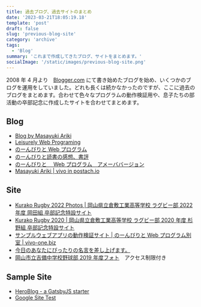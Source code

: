 ```yaml
---
title: 過去ブログ、過去サイトのまとめ
date: '2023-03-21T18:05:19.18'
template: 'post'
draft: false
slug: 'previous-blog-site'
category: 'archive'
tags:
  - 'Blog'
summary: 'これまで作成してきたブログ、サイトをまとめます。'
socialImage: '/static/images/previous-blog-site.png'
---
```


2008 年 4 月より　[Blogger.com](https://www.blogger.com/about/?hl=ja) にて書き始めたブログを始め、いくつかのブログを運用をしていました。どれも長くは続かなかったのですが、ここに過去のブログをまとめます。合わせて色々なプログラムの動作検証用や、息子たちの部活動の卒部記念に作成したサイトを合わせてまとめます。

## Blog

- [Blog by Masayuki Ariki](https://ariki4160.github.io/)
- [Leisurely Web Programing](https://hugo.vivo-one.net/)
- [のーんびりと Web プログラム](https://vivo-design.blogspot.com/)
- [のーんびりと読書の感想、書評](https://vivo-design.hatenablog.com/)
- [のーんびりと　 Web プログラム　アメーババージョン](https://ameblo.jp/ariki4160/)
- [Masayuki Ariki | vivo in postach.io](https://masayukiariki.postach.io/)

## Site

- [Kurako Rugby 2022 Photos | 岡山県立倉敷工業高等学校 ラグビー部 2022 年度 岡田組 卒部記念特設サイト](https://kurako-rugby-2022.vercel.app/)
- [Kurako Rugby 2020 | 岡山県立倉敷工業高等学校 ラグビー部 2020 年度 杉野組 卒部記念特設サイト](https://kurako-rugby-2020.netlify.app/)
- [サンプルウェブアプリの動作検証サイト | のーんびりと Web プログラム別室 | vivo-one.biz](https://www.vivo-one.net/)
- [今日のあなたにぴったりの名言を差し上げます。](https://www.vivo-one.net/fortune_telling/)
- [ 岡山市立吉備中学校野球部 2019 年度フォト](https://photo.vivo-one.net/login/?return_to=%2F)　アクセス制限付き

## Sample Site

- [HeroBlog - a GatsbyJS starter](https://vivo-gatsby.surge.sh/)
- [Google Site Test](https://sites.google.com/view/vivo-ariki/%E3%83%9B%E3%83%BC%E3%83%A0)

